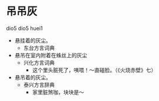 # 吊吊灰
dio5 dio5 huei1
+ 悬挂着的灰尘。
  * 东台方言词典
+ 悬吊在室内附着在蛛丝上的灰尘
  * 兴化方言词典
    - 这个里头脏死了，咦喂！～直碰脸。（《火烧赤壁》七）
+ 悬吊着的灰尘。
  * 泰兴方言辞典
    - 家里脏煞咖，块块是～
